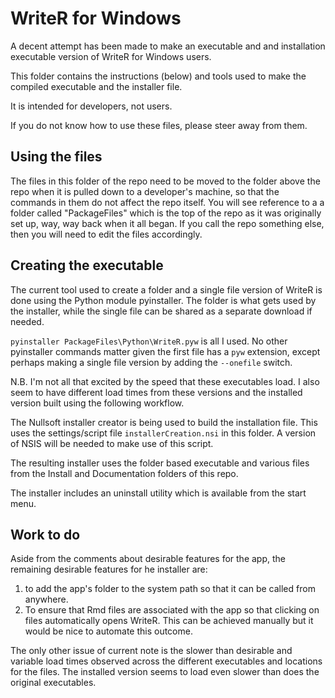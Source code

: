# WriteR for Windows

A decent attempt has been made to make an executable and and installation executable version of WriteR for Windows users.

This folder contains the instructions (below) and tools used to make the  compiled executable and the installer file.

It is intended for developers, not users.

If you do not know how to use these files, please steer away from them.



## Using the files

The files in this folder of the repo need to be moved to the folder above the repo when it is pulled down to a developer's machine, so that the commands in them do not affect the repo itself. You will see reference to a a folder called "PackageFiles" which is the top of the repo as it was originally set up, way, way back when it all began. If you call the repo something else, then you will need to edit the files accordingly.



## Creating the executable

The current tool used to create a folder and a single file version of WriteR is done using the Python module pyinstaller. The folder is what gets used by the installer, while the single file can be shared as a separate download if needed.

`pyinstaller PackageFiles\Python\WriteR.pyw` is all I used. No other pyinstaller commands matter given the first file has a `pyw` extension, except perhaps making a single file version by adding the `--onefile` switch.

N.B. I'm not all that excited by the speed that these executables load. I also seem to have different load times from these versions and the installed version built using the following workflow.



The Nullsoft installer creator is being used to build the installation file. This uses the settings/script file `installerCreation.nsi` in this folder. A version of NSIS will be needed to make use of this script.

The resulting installer uses the folder based executable and various files from the Install and Documentation folders of this repo.

The installer includes an uninstall utility which is available from the start menu.



## Work to do

Aside from the comments about desirable features for the app, the remaining desirable features for he installer are:

1. to add the app's folder  to the system path so that it can be called from anywhere.
2. To ensure that Rmd files are associated with the app so that clicking on files automatically opens WriteR. This can be achieved manually but it would be nice to automate this outcome.

The only other issue of current note is the slower than desirable and variable load times observed across the different executables and locations for the files. The installed version seems to load even slower than does the original executables.



